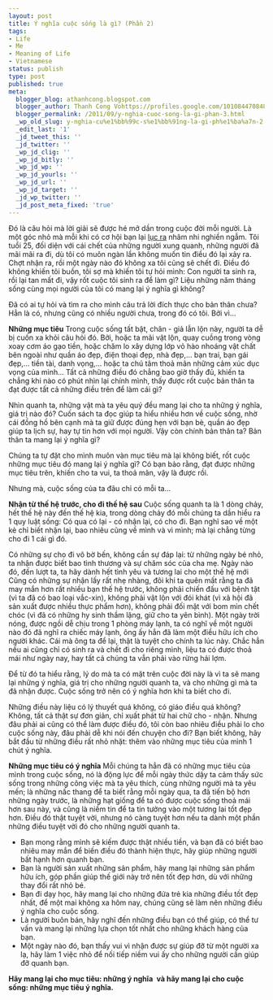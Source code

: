 ```yaml
---
layout: post
title: Ý nghĩa cuộc sống là gì? (Phần 2)
tags:
- Life
- Me
- Meaning of Life
- Vietnamese
status: publish
type: post
published: true
meta:
  blogger_blog: athanhcong.blogspot.com
  blogger_author: Thanh Cong Vohttps://profiles.google.com/101084470848901147240noreply@blogger.com
  blogger_permalink: /2011/09/y-nghia-cuoc-song-la-gi-phan-3.html
  _wp_old_slug: y-nghia-cu%e1%bb%99c-s%e1%bb%91ng-la-gi-ph%e1%ba%a7n-2
  _edit_last: '1'
  _jd_tweet_this: ''
  _jd_twitter: ''
  _wp_jd_clig: ''
  _wp_jd_bitly: ''
  _wp_jd_wp: ''
  _wp_jd_yourls: ''
  _wp_jd_url: ''
  _wp_jd_target: ''
  _jd_wp_twitter: ''
  _jd_post_meta_fixed: 'true'
---
```

Đó là câu hỏi mà lời giải sẽ được hé mở dần trong cuộc đời mỗi người. Là một góc nhỏ mà mỗi khi có cơ hội bạn lại <a title="[YNCS]#1 Vì sao tôi lại đi tìm Ý nghĩa cuộc sống?" href="http://kong.vn/yncs-1-vi-sao-toi-lai-di-tim-y-nghia-cuoc-song/">lục ra</a> nhâm nhi nghiền ngẫm.
Tôi tuổi 25, đối diện với cái chết của những người xung quanh, những người đã mãi mãi ra đi, dù tôi có muôn ngàn lần không muốn tin điều đó lại xảy ra.
Chợt nhận ra, rồi một ngày nào đó không xa tôi cũng sẽ chết đi.
Điều đó không khiến tôi buồn, tôi sợ mà khiến tôi tự hỏi mình: Con người ta sinh ra, rồi lại tan mất đi, vậy rốt cuộc tôi sinh ra để làm gì?
Liệu những năm tháng sống cùng mọi người của tôi có mang lại ý nghĩa gì không?

Đã có ai tự hỏi và tìm ra cho mình câu trả lời đích thực cho bản thân chưa? Hẳn là có, nhưng cũng có nhiều người chưa, trong đó có tôi. Bởi vì…

<strong>Những mục tiêu</strong>
Trong cuộc sống tất bật, chân - giả lẫn lộn này, người ta dễ bị cuốn xa khỏi câu hỏi đó. Bởi, hoặc ta mãi vật lộn, quay cuồng trong vòng xoay cơm áo gạo tiền, hoặc chăm lo xây dựng lớp vỏ hào nhoáng vật chất bên ngoài như quần áo đẹp, điện thoại đẹp, nhà đẹp,… bạn trai, bạn gái đẹp,… tiền tài, danh vọng,… hoặc ta chú tâm thoả mãn những cảm xúc dục vọng của mình… Tất cả những điều đó chẳng bao giờ thấy đủ, khiến ta chẳng khi nào có phút nhìn lại chính mình, thấy được rốt cuộc bản thân ta đạt được tất cả những điều trên để làm cái gì?

Nhìn quanh ta, những vật mà ta yêu quý đều mang lại cho ta những ý nghĩa, giá trị nào đó? Cuốn sách ta đọc giúp ta hiểu nhiều hơn về cuộc sống, nhờ cái đồng hồ bên cạnh mà ta giữ được đúng hẹn với bạn bè, quần áo đẹp giúp ta lịch sự, hay tự tin hơn với mọi người. Vậy còn chính bản thân ta? Bản thân ta mang lại ý nghĩa gì?

Chúng ta tự đặt cho mình muôn vàn mục tiêu mà lại không biết, rốt cuộc những mục tiêu đó mang lại ý nghĩa gì?
Có bạn bảo rằng, đạt được những mục tiêu trên, khiến cho ta vui, ta thoả mãn, vậy là được rồi.

Nhưng mà, cuộc sống của ta đâu chỉ có mỗi ta…

<strong>Nhận từ thế hệ trước, cho đi thế hệ sau</strong>
Cuộc sống quanh ta là 1 dòng chảy, hết thế hệ này đến thế hệ kia, trong dòng chảy đó mỗi chúng ta dần hiểu ra 1 quy luật sống: Có qua có lại - có nhận lại, có cho đi.
Bạn nghĩ sao về một kẻ chỉ biết nhận lại, bao nhiêu cũng về mình và vì mình; mà lại chẳng từng cho đi 1 cái gì đó.

Có những sự cho đi vô bờ bến, không cần sự đáp lại: từ những ngày bé nhỏ, ta nhận được biết bao tình thương và sự chăm sóc của cha mẹ. Ngày nào đó, đến lượt ta, ta hãy dành hết tình yêu và tương lai cho một thế hệ mới
Cũng có những sự nhận lấy rất nhẹ nhàng, đôi khi ta quên mất rằng ta đã may mắn hơn rất nhiều bạn thế hệ trước, không phải chiến đấu với bệnh tật (vì ta đã có bao loại vắc-xin), không phải vật lộn với đói khát (vì xã hội đã sản xuất được nhiều thực phẩm hơn), không phải đối mặt với bom mìn chết chóc (vì đã có những hy sinh thầm lặng, giữ cho ta yên bình). Một ngày trời nóng, được ngồi dễ chịu trong 1 phòng máy lạnh, ta có nghĩ về một người nào đó đã nghĩ ra chiếc máy lạnh, ông ấy hẳn đã làm một điều hữu ích cho người khác. Cái mà ông ta để lại, thật là tuyệt cho chính ta lúc này. Chắc hẳn nếu ai cũng chỉ có sinh ra và chết đi cho riêng mình, liệu ta có được thoả mái như ngày nay, hay tất cả chúng ta vẫn phải vào rừng hái lợm.

Để từ đó ta hiểu rằng, lý do mà ta có mặt trên cuộc đời này là vì ta sẽ mang lại những ý nghĩa, giá trị cho những người quanh ta, và cho những gì mà ta đã nhận được.
Cuộc sống trở nên có ý nghĩa hơn khi ta biết cho đi.

Những điều này liệu có lý thuyết quá không, có giáo điều quá không? Không, tất cả thật sự đơn giản, chỉ xuất phát từ hai chữ cho - nhận.
Nhưng đâu phải ai cũng có thể làm được điều đó, tôi còn bao nhiêu điều phải lo cho cuộc sống này, đâu phải dễ khi nói đến chuyện cho đi? Bạn biết không, hãy bắt đầu từ những điều rất nhỏ nhặt: thêm vào những mục tiêu của mình 1 chút ý nghĩa.

<strong>Những mục tiêu có ý nghĩa</strong>
Mỗi chúng ta hẳn đã có những mục tiêu của mình trong cuộc sống, nó là động lực để mỗi ngày thức dậy ta cảm thấy sức sống trong những công việc mà ta yêu thích, cùng những người mà ta yêu mến; là những nấc thang để ta biết rằng mỗi ngày qua, ta đã tiến bộ hơn những ngày trước, là những hạt giống để ta có được cuộc sống thoả mái hơn sau này, và cũng là niềm tin để ta tin tưởng vào một tương lai tốt đẹp hơn. Điều đó thật tuyệt vời, nhưng nó càng tuyệt hơn nếu ta dành một phần những điều tuyệt vời đó cho những người quanh ta.
<ul>
	<li>Bạn mong rằng mình sẽ kiếm được thật nhiều tiền, và bạn đã có biết bao nhiêu may mắn để biến điều đó thành hiện thực, hãy giúp những người bất hạnh hơn quanh bạn.</li>
	<li>Bạn là người sản xuất những sản phẩm, hãy mang lại những sản phẩm hữu ích, góp phần giúp thế giới này trở nên tốt đẹp hơn, dù với những thay đổi rất nhỏ bé.</li>
	<li>Bạn đi dạy học, hãy mang lại cho những đứa trẻ kia những điều tốt đẹp nhất, để một mai không xa hôm nay, chúng cũng sẽ làm nên những điều ý nghĩa cho cuộc sống.</li>
	<li>Là người buôn bán, hãy nghĩ đến những điều bạn có thể giúp, có thể tư vấn và mang lại những lựa chọn tốt nhất cho những khách hàng của bạn.</li>
	<li>Một ngày nào đó, bạn thấy vui vì nhận được sự giúp đỡ từ một người xa lạ, hãy làm 1 việc nhỏ để nối tiếp niềm vui ấy cho những người cần giúp đỡ quanh bạn.</li>
</ul>
<strong>Hãy mang lại cho mục tiêu: những ý nghĩa </strong>
<strong>và hãy mang lại cho cuộc sống: những mục tiêu ý nghĩa.</strong>
